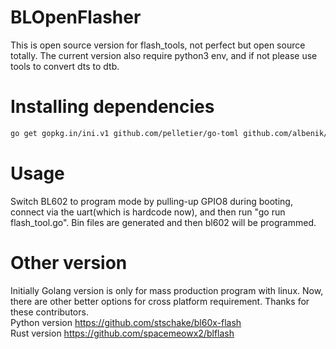 # BLOpenFlasher
This is open source version for flash_tools, not perfect but open source totally. The current version also require python3 env, and if not please use tools to convert dts to dtb.

# Installing dependencies
```bash
go get gopkg.in/ini.v1 github.com/pelletier/go-toml github.com/albenik/go-serial
```

# Usage
Switch BL602 to program mode by pulling-up GPIO8 during booting, connect via the uart(which is hardcode now), and then run "go run flash_tool.go". Bin files are generated and then bl602 will be programmed. 

# Other version
Initially Golang version is only for mass production program with linux. Now, there are other better options for cross platform requirement. Thanks for these contributors.  
Python version https://github.com/stschake/bl60x-flash  
Rust version https://github.com/spacemeowx2/blflash  

